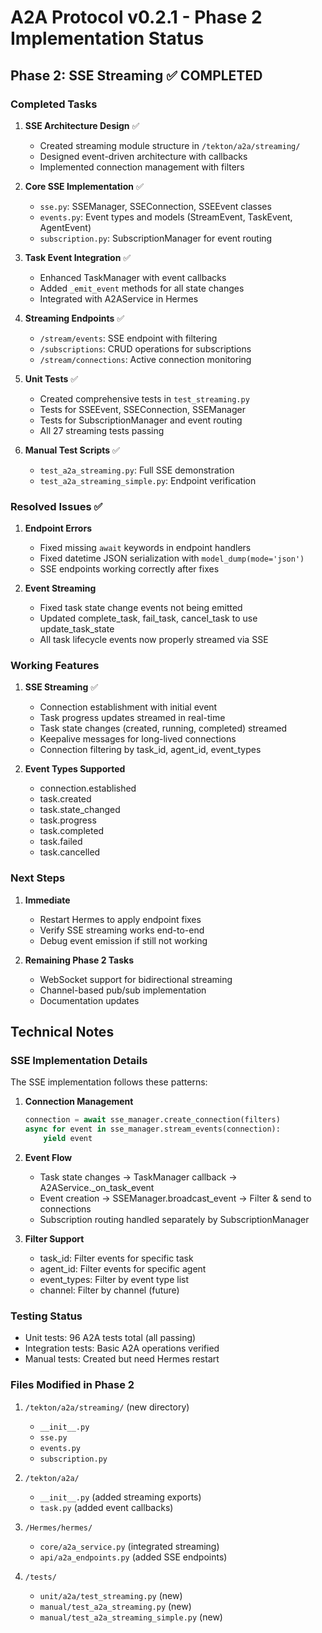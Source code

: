 # A2A Protocol v0.2.1 - Phase 2 Implementation Status

## Phase 2: SSE Streaming ✅ COMPLETED

### Completed Tasks

1. **SSE Architecture Design** ✅
   - Created streaming module structure in `/tekton/a2a/streaming/`
   - Designed event-driven architecture with callbacks
   - Implemented connection management with filters

2. **Core SSE Implementation** ✅
   - `sse.py`: SSEManager, SSEConnection, SSEEvent classes
   - `events.py`: Event types and models (StreamEvent, TaskEvent, AgentEvent)
   - `subscription.py`: SubscriptionManager for event routing

3. **Task Event Integration** ✅
   - Enhanced TaskManager with event callbacks
   - Added `_emit_event` methods for all state changes
   - Integrated with A2AService in Hermes

4. **Streaming Endpoints** ✅
   - `/stream/events`: SSE endpoint with filtering
   - `/subscriptions`: CRUD operations for subscriptions
   - `/stream/connections`: Active connection monitoring

5. **Unit Tests** ✅
   - Created comprehensive tests in `test_streaming.py`
   - Tests for SSEEvent, SSEConnection, SSEManager
   - Tests for SubscriptionManager and event routing
   - All 27 streaming tests passing

6. **Manual Test Scripts** ✅
   - `test_a2a_streaming.py`: Full SSE demonstration
   - `test_a2a_streaming_simple.py`: Endpoint verification

### Resolved Issues ✅

1. **Endpoint Errors**
   - Fixed missing `await` keywords in endpoint handlers
   - Fixed datetime JSON serialization with `model_dump(mode='json')`
   - SSE endpoints working correctly after fixes

2. **Event Streaming**
   - Fixed task state change events not being emitted
   - Updated complete_task, fail_task, cancel_task to use update_task_state
   - All task lifecycle events now properly streamed via SSE

### Working Features

1. **SSE Streaming** ✅
   - Connection establishment with initial event
   - Task progress updates streamed in real-time
   - Task state changes (created, running, completed) streamed
   - Keepalive messages for long-lived connections
   - Connection filtering by task_id, agent_id, event_types

2. **Event Types Supported**
   - connection.established
   - task.created
   - task.state_changed
   - task.progress
   - task.completed
   - task.failed
   - task.cancelled

### Next Steps

1. **Immediate**
   - Restart Hermes to apply endpoint fixes
   - Verify SSE streaming works end-to-end
   - Debug event emission if still not working

2. **Remaining Phase 2 Tasks**
   - WebSocket support for bidirectional streaming
   - Channel-based pub/sub implementation
   - Documentation updates

## Technical Notes

### SSE Implementation Details

The SSE implementation follows these patterns:

1. **Connection Management**
   ```python
   connection = await sse_manager.create_connection(filters)
   async for event in sse_manager.stream_events(connection):
       yield event
   ```

2. **Event Flow**
   - Task state changes → TaskManager callback → A2AService._on_task_event
   - Event creation → SSEManager.broadcast_event → Filter & send to connections
   - Subscription routing handled separately by SubscriptionManager

3. **Filter Support**
   - task_id: Filter events for specific task
   - agent_id: Filter events for specific agent
   - event_types: Filter by event type list
   - channel: Filter by channel (future)

### Testing Status

- Unit tests: 96 A2A tests total (all passing)
- Integration tests: Basic A2A operations verified
- Manual tests: Created but need Hermes restart

### Files Modified in Phase 2

1. `/tekton/a2a/streaming/` (new directory)
   - `__init__.py`
   - `sse.py`
   - `events.py`
   - `subscription.py`

2. `/tekton/a2a/`
   - `__init__.py` (added streaming exports)
   - `task.py` (added event callbacks)

3. `/Hermes/hermes/`
   - `core/a2a_service.py` (integrated streaming)
   - `api/a2a_endpoints.py` (added SSE endpoints)

4. `/tests/`
   - `unit/a2a/test_streaming.py` (new)
   - `manual/test_a2a_streaming.py` (new)
   - `manual/test_a2a_streaming_simple.py` (new)